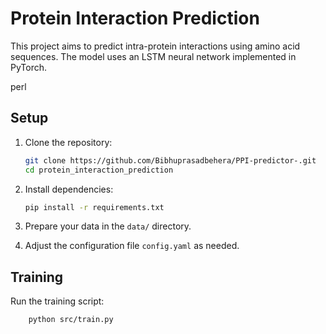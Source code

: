 # Protein Interaction Prediction

This project aims to predict intra-protein interactions using amino acid sequences. The model uses an LSTM neural network implemented in PyTorch.


perl


## Setup

1. Clone the repository:
    ```bash
    git clone https://github.com/Bibhuprasadbehera/PPI-predictor-.git
    cd protein_interaction_prediction
    ```

2. Install dependencies:
    ```bash
    pip install -r requirements.txt
    ```

3. Prepare your data in the `data/` directory.

4. Adjust the configuration file `config.yaml` as needed.

## Training

Run the training script:
```bash
    python src/train.py
    
